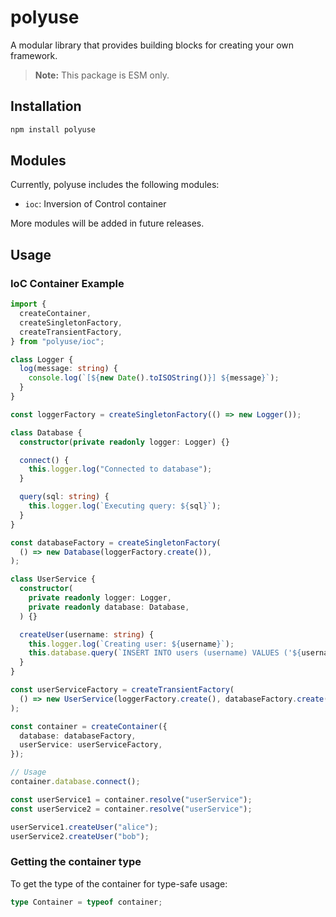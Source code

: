 # polyuse

A modular library that provides building blocks for creating your own framework.

> **Note:** This package is ESM only.

## Installation

```bash
npm install polyuse
```

## Modules

Currently, polyuse includes the following modules:

- `ioc`: Inversion of Control container

More modules will be added in future releases.

## Usage

### IoC Container Example

```typescript
import {
  createContainer,
  createSingletonFactory,
  createTransientFactory,
} from "polyuse/ioc";

class Logger {
  log(message: string) {
    console.log(`[${new Date().toISOString()}] ${message}`);
  }
}

const loggerFactory = createSingletonFactory(() => new Logger());

class Database {
  constructor(private readonly logger: Logger) {}

  connect() {
    this.logger.log("Connected to database");
  }

  query(sql: string) {
    this.logger.log(`Executing query: ${sql}`);
  }
}

const databaseFactory = createSingletonFactory(
  () => new Database(loggerFactory.create()),
);

class UserService {
  constructor(
    private readonly logger: Logger,
    private readonly database: Database,
  ) {}

  createUser(username: string) {
    this.logger.log(`Creating user: ${username}`);
    this.database.query(`INSERT INTO users (username) VALUES ('${username}')`);
  }
}

const userServiceFactory = createTransientFactory(
  () => new UserService(loggerFactory.create(), databaseFactory.create()),
);

const container = createContainer({
  database: databaseFactory,
  userService: userServiceFactory,
});

// Usage
container.database.connect();

const userService1 = container.resolve("userService");
const userService2 = container.resolve("userService");

userService1.createUser("alice");
userService2.createUser("bob");
```

### Getting the container type

To get the type of the container for type-safe usage:

```typescript
type Container = typeof container;
```

